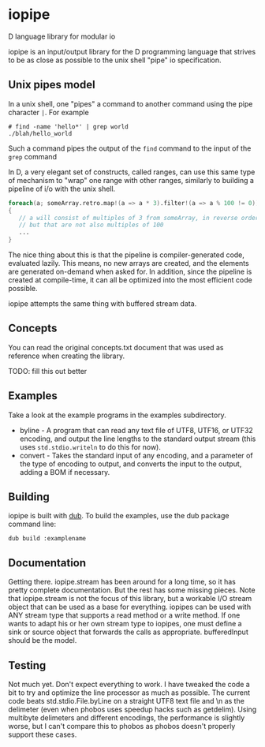 # iopipe
D language library for modular io

iopipe is an input/output library for the D programming language that strives to be as close as
possible to the unix shell "pipe" io specification.

## Unix pipes model
In a unix shell, one "pipes" a command to another command using the pipe character `|`. For example
```
# find -name 'hello*' | grep world
./blah/hello_world
```

Such a command pipes the output of the `find` command to the input of the `grep` command

In D, a very elegant set of constructs, called ranges, can use this same type of mechanism
to "wrap" one range with other ranges, similarly to
building a pipeline of i/o with the unix shell.

```D
foreach(a; someArray.retro.map!(a => a * 3).filter!(a => a % 100 != 0))
{
   // a will consist of multiples of 3 from someArray, in reverse order,
   // but that are not also multiples of 100
   ...
}
```

The nice thing about this is that the pipeline is compiler-generated code, evaluated lazily. This
means, no new arrays are created, and the elements are generated on-demand when asked for. In addition,
since the pipeline is created at compile-time, it can all be optimized into the most efficient code possible.

iopipe attempts the same thing with buffered stream data.

## Concepts

You can read the original concepts.txt document that was used as reference when creating the library.

TODO: fill this out better

## Examples

Take a look at the example programs in the examples subdirectory.
* byline - A program that can read any text file of UTF8, UTF16, or UTF32 encoding, and output the line lengths to the standard output stream (this uses `std.stdio.writeln` to do this for now).
* convert - Takes the standard input of any encoding, and a parameter of the type of encoding to output,
  and converts the input to the output, adding a BOM if necessary.
  
## Building

iopipe is built with [dub](http://code.dlang.org). To build the examples, use the dub package command line:

`dub build :examplename`

## Documentation

Getting there. iopipe.stream has been around for a long time, so it has pretty complete documentation. But the rest has some missing pieces. Note that iopipe.stream is not the focus of this library, but a workable I/O stream object that can be used as a base for everything. iopipes can be used with ANY stream type that supports a read method or a write method. If one wants to adapt his or her own stream type to iopipes, one must define a sink or source object that forwards the calls as appropriate. bufferedInput should be the model.

## Testing

Not much yet. Don't expect everything to work. I have tweaked the code a bit to try and optimize the line processor as much as possible. The current code beats std.stdio.File.byLine on a straight UTF8 text file and \n as the delimeter (even when phobos uses speedup hacks such as getdelim). Using multibyte delimeters and different encodings, the performance is slightly worse, but I can't compare this to phobos as phobos doesn't properly support these cases.

